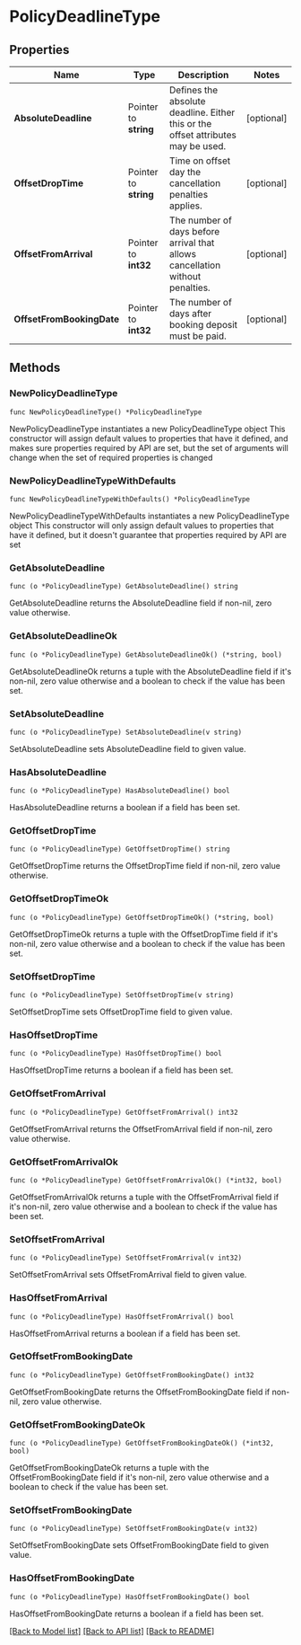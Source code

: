 # PolicyDeadlineType

## Properties

Name | Type | Description | Notes
------------ | ------------- | ------------- | -------------
**AbsoluteDeadline** | Pointer to **string** | Defines the absolute deadline. Either this or the offset attributes may be used. | [optional] 
**OffsetDropTime** | Pointer to **string** | Time on offset day the cancellation penalties applies. | [optional] 
**OffsetFromArrival** | Pointer to **int32** | The number of days before arrival that allows cancellation without penalties. | [optional] 
**OffsetFromBookingDate** | Pointer to **int32** | The number of days after booking deposit must be paid. | [optional] 

## Methods

### NewPolicyDeadlineType

`func NewPolicyDeadlineType() *PolicyDeadlineType`

NewPolicyDeadlineType instantiates a new PolicyDeadlineType object
This constructor will assign default values to properties that have it defined,
and makes sure properties required by API are set, but the set of arguments
will change when the set of required properties is changed

### NewPolicyDeadlineTypeWithDefaults

`func NewPolicyDeadlineTypeWithDefaults() *PolicyDeadlineType`

NewPolicyDeadlineTypeWithDefaults instantiates a new PolicyDeadlineType object
This constructor will only assign default values to properties that have it defined,
but it doesn't guarantee that properties required by API are set

### GetAbsoluteDeadline

`func (o *PolicyDeadlineType) GetAbsoluteDeadline() string`

GetAbsoluteDeadline returns the AbsoluteDeadline field if non-nil, zero value otherwise.

### GetAbsoluteDeadlineOk

`func (o *PolicyDeadlineType) GetAbsoluteDeadlineOk() (*string, bool)`

GetAbsoluteDeadlineOk returns a tuple with the AbsoluteDeadline field if it's non-nil, zero value otherwise
and a boolean to check if the value has been set.

### SetAbsoluteDeadline

`func (o *PolicyDeadlineType) SetAbsoluteDeadline(v string)`

SetAbsoluteDeadline sets AbsoluteDeadline field to given value.

### HasAbsoluteDeadline

`func (o *PolicyDeadlineType) HasAbsoluteDeadline() bool`

HasAbsoluteDeadline returns a boolean if a field has been set.

### GetOffsetDropTime

`func (o *PolicyDeadlineType) GetOffsetDropTime() string`

GetOffsetDropTime returns the OffsetDropTime field if non-nil, zero value otherwise.

### GetOffsetDropTimeOk

`func (o *PolicyDeadlineType) GetOffsetDropTimeOk() (*string, bool)`

GetOffsetDropTimeOk returns a tuple with the OffsetDropTime field if it's non-nil, zero value otherwise
and a boolean to check if the value has been set.

### SetOffsetDropTime

`func (o *PolicyDeadlineType) SetOffsetDropTime(v string)`

SetOffsetDropTime sets OffsetDropTime field to given value.

### HasOffsetDropTime

`func (o *PolicyDeadlineType) HasOffsetDropTime() bool`

HasOffsetDropTime returns a boolean if a field has been set.

### GetOffsetFromArrival

`func (o *PolicyDeadlineType) GetOffsetFromArrival() int32`

GetOffsetFromArrival returns the OffsetFromArrival field if non-nil, zero value otherwise.

### GetOffsetFromArrivalOk

`func (o *PolicyDeadlineType) GetOffsetFromArrivalOk() (*int32, bool)`

GetOffsetFromArrivalOk returns a tuple with the OffsetFromArrival field if it's non-nil, zero value otherwise
and a boolean to check if the value has been set.

### SetOffsetFromArrival

`func (o *PolicyDeadlineType) SetOffsetFromArrival(v int32)`

SetOffsetFromArrival sets OffsetFromArrival field to given value.

### HasOffsetFromArrival

`func (o *PolicyDeadlineType) HasOffsetFromArrival() bool`

HasOffsetFromArrival returns a boolean if a field has been set.

### GetOffsetFromBookingDate

`func (o *PolicyDeadlineType) GetOffsetFromBookingDate() int32`

GetOffsetFromBookingDate returns the OffsetFromBookingDate field if non-nil, zero value otherwise.

### GetOffsetFromBookingDateOk

`func (o *PolicyDeadlineType) GetOffsetFromBookingDateOk() (*int32, bool)`

GetOffsetFromBookingDateOk returns a tuple with the OffsetFromBookingDate field if it's non-nil, zero value otherwise
and a boolean to check if the value has been set.

### SetOffsetFromBookingDate

`func (o *PolicyDeadlineType) SetOffsetFromBookingDate(v int32)`

SetOffsetFromBookingDate sets OffsetFromBookingDate field to given value.

### HasOffsetFromBookingDate

`func (o *PolicyDeadlineType) HasOffsetFromBookingDate() bool`

HasOffsetFromBookingDate returns a boolean if a field has been set.


[[Back to Model list]](../README.md#documentation-for-models) [[Back to API list]](../README.md#documentation-for-api-endpoints) [[Back to README]](../README.md)


